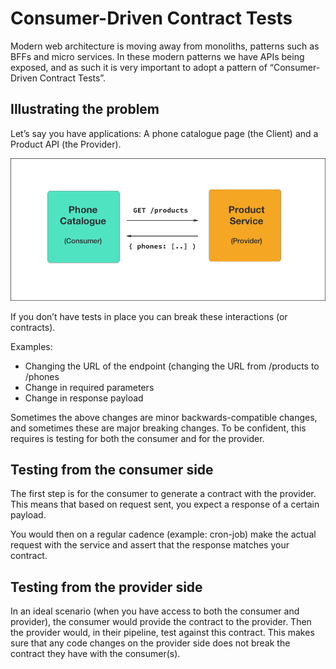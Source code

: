 # Consumer-Driven Contract Tests
Modern web architecture is moving away from monoliths, patterns such as BFFs and micro services. In these modern patterns we have APIs being exposed, and as such it is very important to adopt a pattern of “Consumer-Driven Contract Tests”.

## Illustrating the problem
Let’s say you have applications: A phone catalogue page (the Client) and a Product API (the Provider).

![Consumer-Driven Contract Tests Example](cdct.png)

If you don’t have tests in place you can break these interactions (or contracts).

Examples:
* Changing the URL of the endpoint (changing the URL from /products to /phones
* Change in required parameters
* Change in response payload

Sometimes the above changes are minor backwards-compatible changes, and sometimes these are major breaking changes. To be confident, this requires is testing for both the consumer and for the provider.

## Testing from the consumer side
The first step is for the consumer to generate a contract with the provider. This means that based on request sent, you expect a response of a certain payload.

You would then on a regular cadence (example: cron-job) make the actual request with the service and assert that the response matches your contract.

## Testing from the provider side
In an ideal scenario (when you have access to both the consumer and provider), the consumer would provide the contract to the provider. Then the provider would, in their pipeline, test against this contract. This makes sure that any code changes on the provider side does not break the contract they have with the consumer(s).
